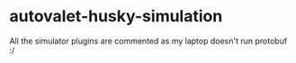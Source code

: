 # autovalet-husky-simulation

All the simulator plugins are commented as my laptop doesn't run protobuf :/